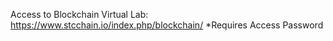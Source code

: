 Access to Blockchain Virtual Lab: https://www.stcchain.io/index.php/blockchain/
*Requires Access Password
